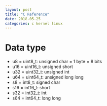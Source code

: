 ```yaml
---
layout: post
title: "C Reference"
date: 2018-05-25
categories: c kernel linux
---
```


# Data type
* u8 = uint8_t: unsigned char = 1 byte = 8 bits
* u16 = uint16_t: unsigned short
* u32 = uint32_t: unsigned int
* u64 = uint64_t: unsigned long long
* s8 = int8_t: signed char
* s16 = int16_t: short
* s32 = int32_t: int
* s64 = int64_t: long long

